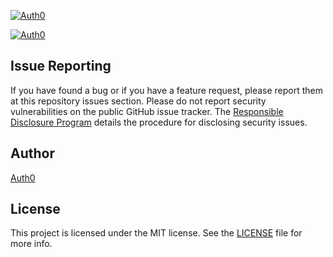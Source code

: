 [![Auth0](https://i.cloudup.com/1vaSVATKTL.png)](http://auth0.com)

[![Auth0](https://i.cloudup.com/96_mBoUpcq.png)](http://auth0.com)

## Issue Reporting

If you have found a bug or if you have a feature request, please report them at this repository issues section. Please do not report security vulnerabilities on the public GitHub issue tracker. The [Responsible Disclosure Program](https://auth0.com/whitehat) details the procedure for disclosing security issues.

## Author

[Auth0](auth0.com)

## License

This project is licensed under the MIT license. See the [LICENSE](LICENSE) file for more info.
